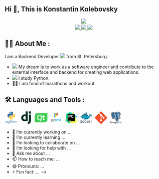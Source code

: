 ## Hi 👋, This is Konstantin Kolebovsky
<div id="header" align="center">
  <img src="https://media.giphy.com/media/v1.Y2lkPTc5MGI3NjExZmFlZmNmZDkyMjUwNzNhZTEwNzFhYzg4MzhkMzkzMjZhYzU2N2YzZSZlcD12MV9pbnRlcm5hbF9naWZzX2dpZklkJmN0PWc/2IudUHdI075HL02Pkk/giphy.gif" width="100"/>
</div>

<div id="badges" align="center">
  <a href="mailto:klbvkonstantin@gmail.com">
    <img src="https://img.shields.io/badge/-klbvkonstantin@gmail.com-c14438?style=flat&logo=Gmail&logoColor=white&link=mailto:klbvkonstantin@gmail.com">
  </a>
    <a href="">
    <img src="https://img.shields.io/badge/Curriculum vitae-blue?style=flat&link=https:////">
  </a>
 <a href="https://t.me/KlbvKonstantin">
    <img src="https://img.shields.io/badge/-KonstantinKlbv-blue?style=social&logo=telegram&link=https://t.me/mishaviborniy">
  </a>
</div>

## :man_technologist: About Me :
I am a Backend Developer <img src="https://media.giphy.com/media/n02Z5z5p4gthxg4iE3/giphy.gif" width="30"> from St. Petersburg.
- <img src="https://media.giphy.com/media/wwgamp8bOsx8byvKTi/giphy.gif" width="20"> My dream is to work as a software engineer and contribute to the external interface and backend for creating web applications.
- <img src="https://media.giphy.com/media/mrkk6ctjilhoKnFH8d/giphy.gif" width="20"> I study Python.
- :running_man: I am fond of marathons and workout.


## :hammer_and_wrench: Languages and Tools :
<div>
  <img src="https://github.com/devicons/devicon/blob/master/icons/python/python-original-wordmark.svg" title="Python" alt="Python" width="40" height="40"/>&nbsp;
  <img src="https://github.com/devicons/devicon/blob/master/icons/django/django-plain.svg" title="Django" alt="Django" width="40" height="40"/>&nbsp;
  <img src="https://github.com/devicons/devicon/blob/master/icons/qt/qt-original.svg" title="Qt" alt="Qt" width="40" height="40"/>&nbsp;
  <img src="https://github.com/devicons/devicon/blob/master/icons/pytest/pytest-original-wordmark.svg" title="Pytest" alt="Pytest" width="40" height="40"/>&nbsp;
  <img src="https://github.com/devicons/devicon/blob/master/icons/pycharm/pycharm-original.svg" title="Pycharm" alt="Pycharm" width="40" height="40"/>&nbsp;
  <img src="https://github.com/devicons/devicon/blob/master/icons/docker/docker-original-wordmark.svg" title="Docker" alt="Docker" width="40" height="40"/>&nbsp;
  <img src="https://github.com/devicons/devicon/blob/master/icons/git/git-original.svg" title="Docker" alt="Docker" width="40" height="40"/>&nbsp;
  <img src="https://github.com/devicons/devicon/blob/master/icons/postgresql/postgresql-original-wordmark.svg" title="Postgresql"  alt="Postgresql" width="40" height="40"/>&nbsp;
<!--   <img src="https://github.com/devicons/devicon/blob/master/icons/css3/css3-plain-wordmark.svg"  title="CSS3" alt="CSS" width="40" height="40"/>&nbsp;
  <img src="https://github.com/devicons/devicon/blob/master/icons/html5/html5-original.svg" title="HTML5" alt="HTML" width="40" height="40"/>&nbsp;
  <img src="https://github.com/devicons/devicon/blob/master/icons/javascript/javascript-original.svg" title="JavaScript" alt="JavaScript" width="40" height="40"/>&nbsp;
  <img src="https://github.com/devicons/devicon/blob/master/icons/webstorm/webstorm-original.svg" title="Webstorm" alt="Webstorm" width="40" height="40"/>&nbsp;
  <img src="https://github.com/devicons/devicon/blob/master/icons/linux/linux-original.svg" title="Linux"  alt="Linux" width="40" height="40"/>&nbsp;
  <img src="https://github.com/devicons/devicon/blob/master/icons/photoshop/photoshop-line.svg" title="Photoshop" alt="Photoshop" width="40" height="40"/>&nbsp; -->
</div>


- 🔭 I’m currently working on ...
- 🌱 I’m currently learning ...
- 👯 I’m looking to collaborate on ...
- 🤔 I’m looking for help with ...
- 💬 Ask me about ...
- 📫 How to reach me: ...
- 😄 Pronouns: ...
- ⚡ Fun fact: ...
-->
